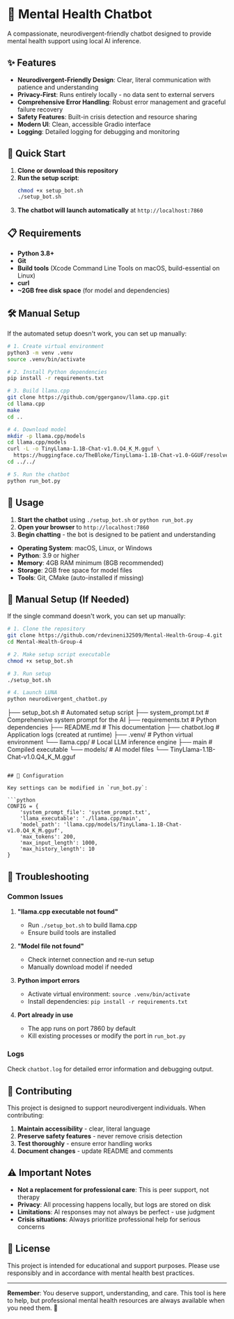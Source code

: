 # 🌱 Mental Health Chatbot

A compassionate, neurodivergent-friendly chatbot designed to provide mental health support using local AI inference.

## ✨ Features

- **Neurodivergent-Friendly Design**: Clear, literal communication with patience and understanding
- **Privacy-First**: Runs entirely locally - no data sent to external servers
- **Comprehensive Error Handling**: Robust error management and graceful failure recovery
- **Safety Features**: Built-in crisis detection and resource sharing
- **Modern UI**: Clean, accessible Gradio interface
- **Logging**: Detailed logging for debugging and monitoring

## 🚀 Quick Start

1. **Clone or download this repository**
2. **Run the setup script**:
   ```bash
   chmod +x setup_bot.sh
   ./setup_bot.sh
   ```
3. **The chatbot will launch automatically** at `http://localhost:7860`

## 📋 Requirements

- **Python 3.8+**
- **Git**
- **Build tools** (Xcode Command Line Tools on macOS, build-essential on Linux)
- **curl**
- **~2GB free disk space** (for model and dependencies)

## 🛠️ Manual Setup

If the automated setup doesn't work, you can set up manually:

```bash
# 1. Create virtual environment
python3 -m venv .venv
source .venv/bin/activate

# 2. Install Python dependencies
pip install -r requirements.txt

# 3. Build llama.cpp
git clone https://github.com/ggerganov/llama.cpp.git
cd llama.cpp
make
cd ..

# 4. Download model
mkdir -p llama.cpp/models
cd llama.cpp/models
curl -L -o TinyLlama-1.1B-Chat-v1.0.Q4_K_M.gguf \
  https://huggingface.co/TheBloke/TinyLlama-1.1B-Chat-v1.0-GGUF/resolve/main/TinyLlama-1.1B-Chat-v1.0.Q4_K_M.gguf
cd ../../

# 5. Run the chatbot
python run_bot.py
```

## 🎯 Usage

1. **Start the chatbot** using `./setup_bot.sh` or `python run_bot.py`
2. **Open your browser** to `http://localhost:7860`
3. **Begin chatting** - the bot is designed to be patient and understanding

- **Operating System**: macOS, Linux, or Windows
- **Python**: 3.9 or higher
- **Memory**: 4GB RAM minimum (8GB recommended)
- **Storage**: 2GB free space for model files
- **Tools**: Git, CMake (auto-installed if missing)

## 🔧 Manual Setup (If Needed)

If the single command doesn't work, you can set up manually:

```bash
# 1. Clone the repository
git clone https://github.com/rdevineni32509/Mental-Health-Group-4.git
cd Mental-Health-Group-4

# 2. Make setup script executable
chmod +x setup_bot.sh

# 3. Run setup
./setup_bot.sh

# 4. Launch LUNA
python neurodivergent_chatbot.py
```
├── setup_bot.sh            # Automated setup script
├── system_prompt.txt       # Comprehensive system prompt for the AI
├── requirements.txt        # Python dependencies
├── README.md              # This documentation
├── chatbot.log            # Application logs (created at runtime)
├── .venv/                 # Python virtual environment
└── llama.cpp/             # Local LLM inference engine
    ├── main               # Compiled executable
    └── models/            # AI model files
        └── TinyLlama-1.1B-Chat-v1.0.Q4_K_M.gguf
```

## 🔧 Configuration

Key settings can be modified in `run_bot.py`:

```python
CONFIG = {
    'system_prompt_file': 'system_prompt.txt',
    'llama_executable': './llama.cpp/main',
    'model_path': 'llama.cpp/models/TinyLlama-1.1B-Chat-v1.0.Q4_K_M.gguf',
    'max_tokens': 200,
    'max_input_length': 1000,
    'max_history_length': 10
}
```

## 🐛 Troubleshooting

### Common Issues

1. **"llama.cpp executable not found"**
   - Run `./setup_bot.sh` to build llama.cpp
   - Ensure build tools are installed

2. **"Model file not found"**
   - Check internet connection and re-run setup
   - Manually download model if needed

3. **Python import errors**
   - Activate virtual environment: `source .venv/bin/activate`
   - Install dependencies: `pip install -r requirements.txt`

4. **Port already in use**
   - The app runs on port 7860 by default
   - Kill existing processes or modify the port in `run_bot.py`

### Logs

Check `chatbot.log` for detailed error information and debugging output.

## 🤝 Contributing

This project is designed to support neurodivergent individuals. When contributing:

1. **Maintain accessibility** - clear, literal language
2. **Preserve safety features** - never remove crisis detection
3. **Test thoroughly** - ensure error handling works
4. **Document changes** - update README and comments

## ⚠️ Important Notes

- **Not a replacement for professional care**: This is peer support, not therapy
- **Privacy**: All processing happens locally, but logs are stored on disk
- **Limitations**: AI responses may not always be perfect - use judgment
- **Crisis situations**: Always prioritize professional help for serious concerns

## 📄 License

This project is intended for educational and support purposes. Please use responsibly and in accordance with mental health best practices.

---

**Remember**: You deserve support, understanding, and care. This tool is here to help, but professional mental health resources are always available when you need them. 💙
